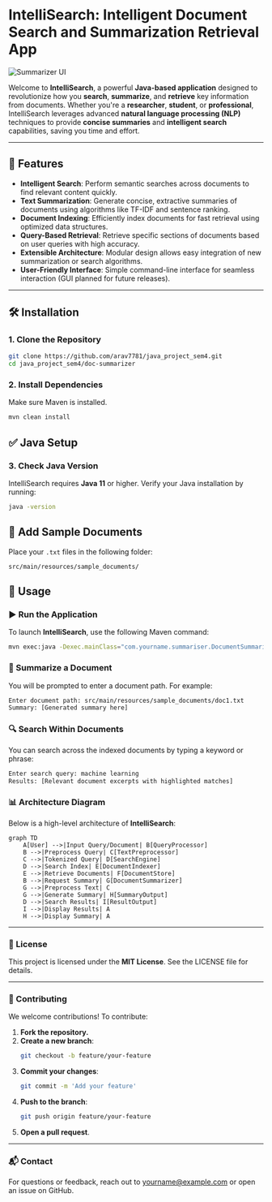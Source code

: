 # IntelliSearch: Intelligent Document Search and Summarization Retrieval App

![Summarizer UI](https://github.com/arav7781/java_project_sem4/blob/main/d5802e98-8b4b-40f9-8280-6d64b45d68a0.jpeg?raw=true)

Welcome to **IntelliSearch**, a powerful **Java-based application** designed to revolutionize how you **search**, **summarize**, and **retrieve** key information from documents. Whether you're a **researcher**, **student**, or **professional**, IntelliSearch leverages advanced **natural language processing (NLP)** techniques to provide **concise summaries** and **intelligent search** capabilities, saving you time and effort.

---

## 🚀 Features

- **Intelligent Search**: Perform semantic searches across documents to find relevant content quickly.  
- **Text Summarization**: Generate concise, extractive summaries of documents using algorithms like TF-IDF and sentence ranking.  
- **Document Indexing**: Efficiently index documents for fast retrieval using optimized data structures.  
- **Query-Based Retrieval**: Retrieve specific sections of documents based on user queries with high accuracy.  
- **Extensible Architecture**: Modular design allows easy integration of new summarization or search algorithms.  
- **User-Friendly Interface**: Simple command-line interface for seamless interaction (GUI planned for future releases).  

---

## 🛠️ Installation

### 1. Clone the Repository

```bash
git clone https://github.com/arav7781/java_project_sem4.git
cd java_project_sem4/doc-summarizer
```

### 2. Install Dependencies
Make sure Maven is installed.

```bash
mvn clean install
```

## ✅ Java Setup

### 3. Check Java Version

IntelliSearch requires **Java 11** or higher. Verify your Java installation by running:

```bash
java -version
```

## 📂 Add Sample Documents

Place your `.txt` files in the following folder:

```plaintext
src/main/resources/sample_documents/
```

## 🚦 Usage

### ▶️ Run the Application

To launch **IntelliSearch**, use the following Maven command:

```bash
mvn exec:java -Dexec.mainClass="com.yourname.summariser.DocumentSummarizer"
```

### 📝 Summarize a Document

You will be prompted to enter a document path. For example:

```bash
Enter document path: src/main/resources/sample_documents/doc1.txt
Summary: [Generated summary here]
```

### 🔍 Search Within Documents

You can search across the indexed documents by typing a keyword or phrase:

```bash
Enter search query: machine learning
Results: [Relevant document excerpts with highlighted matches]
```

### 📊 Architecture Diagram

Below is a high-level architecture of **IntelliSearch**:

```mermaid
graph TD
    A[User] -->|Input Query/Document| B[QueryProcessor]
    B -->|Preprocess Query| C[TextPreprocessor]
    C -->|Tokenized Query| D[SearchEngine]
    D -->|Search Index| E[DocumentIndexer]
    E -->|Retrieve Documents| F[DocumentStore]
    B -->|Request Summary| G[DocumentSummarizer]
    G -->|Preprocess Text| C
    G -->|Generate Summary| H[SummaryOutput]
    D -->|Search Results| I[ResultOutput]
    I -->|Display Results| A
    H -->|Display Summary| A
```

---

### 📜 License
This project is licensed under the **MIT License**. See the LICENSE file for details.

---

### 🙌 Contributing
We welcome contributions! To contribute:

1. **Fork the repository.**
2. **Create a new branch**:
    ```bash
    git checkout -b feature/your-feature
    ```
3. **Commit your changes**:
    ```bash
    git commit -m 'Add your feature'
    ```
4. **Push to the branch**:
    ```bash
    git push origin feature/your-feature
    ```
5. **Open a pull request**.

---

### 📬 Contact
For questions or feedback, reach out to yourname@example.com or open an issue on GitHub.





